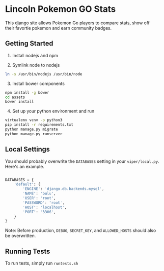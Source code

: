 # Lincoln Pokemon GO Stats

This django site allows Pokemon Go players to compare stats, show off their favortie pokemon and earn community badges.

## Getting Started

1. Install nodejs and npm

2. Symlink node to nodejs

```bash
ln -s /usr/bin/nodejs /usr/bin/node
```

3. Install bower components

```bash
npm install -g bower
cd assets
bower install
```

4. Set up your python environment and run

```bash
virtualenv venv -p python3
pip install -r requirements.txt
python manage.py migrate
python manage.py runserver
```

## Local Settings

You should probably overwrite the `DATABASES` setting in your `viper/local.py`. Here's an example.

```python

DATABASES = {
    'default': {
        'ENGINE': 'django.db.backends.mysql',
        'NAME': 'bulu',
        'USER': 'root',
        'PASSWORD': 'root',
        'HOST': 'localhost',
        'PORT': '3306',
    }
}
```

Note: Before production, `DEBUG`, `SECRET_KEY`, and `ALLOWED_HOSTS` should also be overwritten.

## Running Tests

To run tests, simply run `runtests.sh`
